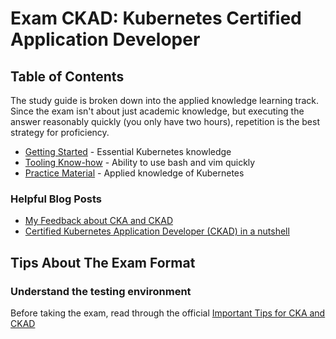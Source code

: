 # Exam CKAD: Kubernetes Certified Application Developer

## Table of Contents

The study guide is broken down into the applied knowledge learning track. Since the exam isn't about just academic knowledge, but executing the answer reasonably quickly (you only have two hours), repetition is the best strategy for proficiency.

- [Getting Started](1-getting-started.md) - Essential Kubernetes knowledge 
- [Tooling Know-how](2-tooling-know-how.md) - Ability to use bash and vim quickly
- [Practice Material](3-practice-material) - Applied knowledge of Kubernetes

### Helpful Blog Posts
* [My Feedback about CKA and CKAD](https://medium.com/@ikaboubi/my-feedback-about-cka-and-ckad-e82a35585fe9)
* [Certified Kubernetes Application Developer (CKAD) in a nutshell](https://medium.com/@tuannvm/certified-kubernetes-application-developer-ckad-in-a-nutshell-9540ff58c542)

## Tips About The Exam Format

### Understand the testing environment
Before taking the exam, read through the official [Important Tips for CKA and CKAD](https://training.linuxfoundation.org/wp-content/uploads/2019/05/Important-Tips-CKA-CKAD-May.pdf)